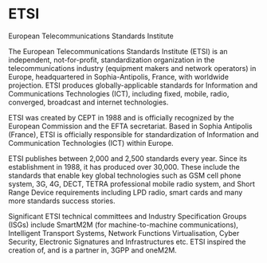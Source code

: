 # ETSI


European Telecommunications Standards Institute

The European Telecommunications Standards Institute (ETSI) is an
independent, not-for-profit, standardization organization in the
telecommunications industry (equipment makers and network operators) in
Europe, headquartered in Sophia-Antipolis, France, with worldwide
projection. ETSI produces globally-applicable standards for Information
and Communications Technologies (ICT), including fixed, mobile, radio,
converged, broadcast and internet technologies.

ETSI was created by CEPT in 1988 and is officially recognized by the
European Commission and the EFTA secretariat. Based in Sophia Antipolis
(France), ETSI is officially responsible for standardization of
Information and Communication Technologies (ICT) within Europe.

ETSI publishes between 2,000 and 2,500 standards every year. Since its
establishment in 1988, it has produced over 30,000. These include the
standards that enable key global technologies such as GSM cell phone
system, 3G, 4G, DECT, TETRA professional mobile radio system, and Short
Range Device requirements including LPD radio, smart cards and many more
standards success stories.

Significant ETSI technical committees and Industry Specification Groups
(ISGs) include SmartM2M (for machine-to-machine communications),
Intelligent Transport Systems, Network Functions Virtualisation, Cyber
Security, Electronic Signatures and Infrastructures etc. ETSI inspired
the creation of, and is a partner in, 3GPP and oneM2M.

